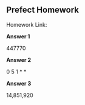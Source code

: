 ## Prefect Homework

Homework Link: 

**Answer 1**

447770

**Answer 2**

0 5 1 * *

**Answer 3**

14,851,920
